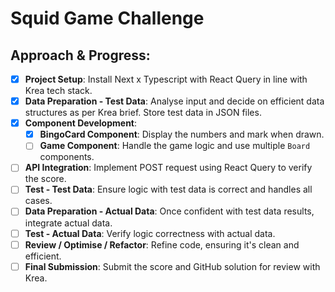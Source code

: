 # Squid Game Challenge

## Approach & Progress:

- [x] **Project Setup**: Install Next x Typescript with React Query in line with Krea tech stack.
- [x] **Data Preparation - Test Data**: Analyse input and decide on efficient data structures as per Krea brief. Store test data in JSON files.
- [x] **Component Development**:
  - [x] **BingoCard Component**: Display the numbers and mark when drawn.
  - [ ] **Game Component**: Handle the game logic and use multiple `Board` components.
- [ ] **API Integration**: Implement POST request using React Query to verify the score.
- [ ] **Test - Test Data**: Ensure logic with test data is correct and handles all cases.
- [ ] **Data Preparation - Actual Data**: Once confident with test data results, integrate actual data.
- [ ] **Test - Actual Data**: Verify logic correctness with actual data.
- [ ] **Review / Optimise / Refactor**: Refine code, ensuring it's clean and efficient.
- [ ] **Final Submission**: Submit the score and GitHub solution for review with Krea.
